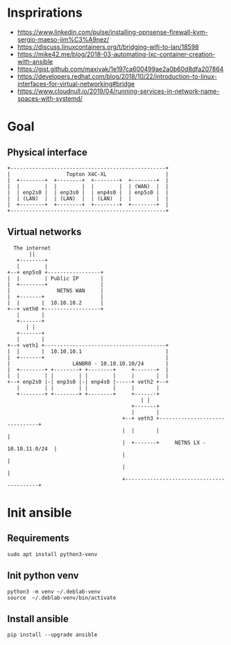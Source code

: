 # Insprirations
 - https://www.linkedin.com/pulse/installing-opnsense-firewall-kvm-sergio-maeso-jim%C3%A9nez/
 - https://discuss.linuxcontainers.org/t/bridging-wifi-to-lan/18598
 - https://mike42.me/blog/2018-03-automating-lxc-container-creation-with-ansible
 - https://gist.github.com/maxivak/1e197ca600499ae2a0b60d8dfa207864
 - https://developers.redhat.com/blog/2018/10/22/introduction-to-linux-interfaces-for-virtual-networking#bridge
 - https://www.cloudnull.io/2019/04/running-services-in-network-name-spaces-with-systemd/
# Goal

## Physical interface

```
+--------------------------------------------------+
|                  Topton X4C-XL                   |
|  +--------+  +--------+  +--------+  +--------+  |
|  |        |  |        |  |        |  | (WAN)  |  |
|  | enp2s0 |  | enp3s0 |  | enp4s0 |  | enp5s0 |  |
|  | (LAN)  |  | (LAN)  |  | (LAN)  |  |        |  |
|  +--------+  +--------+  +--------+  +--------+  |
+--------------------------------------------------+
```
## Virtual networks
```
  The internet
       ||
   +--------+
   |        |
+--+ enp5s0 +-----------------+
|  |        | Public IP       |
|  +--------+                 |
|               NETNS WAN     |
|  +-------+                  |
|  |       |  10.10.10.2      |
+--+ veth0 +------------------+
   |       |
   +-------+
      | |
   +-------+
   |       |
+--+ veth1 +---------------------------------------+
|  |       |  10.10.10.1                           |
|  +-------+                                       |
|                    LANBR0 - 10.10.10.10/24       |
|  +--------+ +--------+ +--------+     +-------+  |
|  |        | |        | |        |     |       |  |
+--+ enp2s0 |-| enp3s0 |-| enp4s0 |-----+ veth2 +--+
   |        | |        | |        |     |       |
   +--------+ +--------+ +--------+     +-------+
                                           | |
                                        +-------+
                                        |       |
                                     +--+ veth3 +-------------------------------+
                                     |  |       |                               |
                                     |  +-------+     NETNS LX - 10.10.11.0/24  |
                                     |                                          |
                                     |                                          |
                                     +------------------------------------------+
```
# Init ansible

## Requirements
```script shell
sudo apt install python3-venv
```
## Init python venv
```script shell
python3 -m venv ~/.deblab-venv
source  ~/.deblab-venv/bin/activate
```
## Install ansible
```script shell
pip install --upgrade ansible
```
